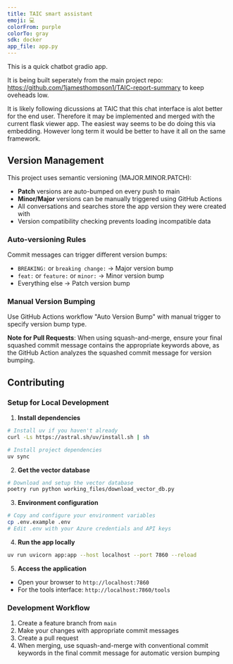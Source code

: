 ```yaml
---
title: TAIC smart assistant
emoji: 💻
colorFrom: purple
colorTo: gray
sdk: docker
app_file: app.py
---
```

This is a quick chatbot gradio app. 

It is being built seperately from the main project repo: https://github.com/1jamesthompson1/TAIC-report-summary to keep oveheads low.

It is likely following dicussions at TAIC that this chat interface is alot better for the end user. Therefore it may be implemented and merged with the current flask viewer app. The easiest way seems to be do doing this via embedding. However long term it would be better to have it all on the same framework.

## Version Management

This project uses semantic versioning (MAJOR.MINOR.PATCH):

- **Patch** versions are auto-bumped on every push to main
- **Minor/Major** versions can be manually triggered using GitHub Actions
- All conversations and searches store the app version they were created with
- Version compatibility checking prevents loading incompatible data

### Auto-versioning Rules

Commit messages can trigger different version bumps:

- `BREAKING:` or `breaking change:` → Major version bump
- `feat:` or `feature:` or `minor:` → Minor version bump  
- Everything else → Patch version bump

### Manual Version Bumping

Use GitHub Actions workflow "Auto Version Bump" with manual trigger to specify version bump type.

**Note for Pull Requests**: When using squash-and-merge, ensure your final squashed commit message contains the appropriate keywords above, as the GitHub Action analyzes the squashed commit message for version bumping.

## Contributing

### Setup for Local Development

1. **Install dependencies**

```bash
# Install uv if you haven't already
curl -Ls https://astral.sh/uv/install.sh | sh

# Install project dependencies
uv sync
```

2. **Get the vector database**

```bash
# Download and setup the vector database
poetry run python working_files/download_vector_db.py
```

3. **Environment configuration**

```bash
# Copy and configure your environment variables
cp .env.example .env
# Edit .env with your Azure credentials and API keys
```

4. **Run the app locally**

```bash
uv run uvicorn app:app --host localhost --port 7860 --reload
```

5. **Access the application**
- Open your browser to `http://localhost:7860`
- For the tools interface: `http://localhost:7860/tools`

### Development Workflow

1. Create a feature branch from `main`
2. Make your changes with appropriate commit messages
3. Create a pull request
4. When merging, use squash-and-merge with conventional commit keywords in the final commit message for automatic version bumping
